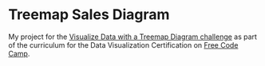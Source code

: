 # Treemap Sales Diagram

My project for the [Visualize Data with a Treemap Diagram challenge](https://learn.freecodecamp.org/data-visualization/data-visualization-projects/visualize-data-with-a-treemap-diagram) as part of the curriculum for the Data Visualization Certification on [Free Code Camp](https://learn.freecodecamp.org).
